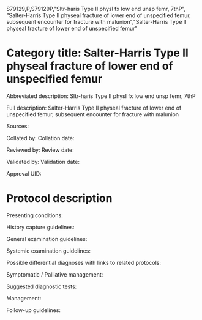 S79129,P,S79129P,"Sltr-haris Type II physl fx low end unsp femr, 7thP", "Salter-Harris Type II physeal fracture of lower end of unspecified femur, subsequent encounter for fracture with malunion","Salter-Harris Type II physeal fracture of lower end of unspecified femur"
# Category title: Salter-Harris Type II physeal fracture of lower end of unspecified femur

Abbreviated description: Sltr-haris Type II physl fx low end unsp femr, 7thP

Full description: Salter-Harris Type II physeal fracture of lower end of unspecified femur, subsequent encounter for fracture with malunion

Sources:

Collated by:
Collation date:

Reviewed by:
Review date:

Validated by:
Validation date:

Approval UID:

# Protocol description

Presenting conditions:

History capture guidelines:

General examination guidelines:

Systemic examination guidelines:

Possible differential diagnoses with links to related protocols:

Symptomatic / Palliative management:

Suggested diagnostic tests:

Management:

Follow-up guidelines:
